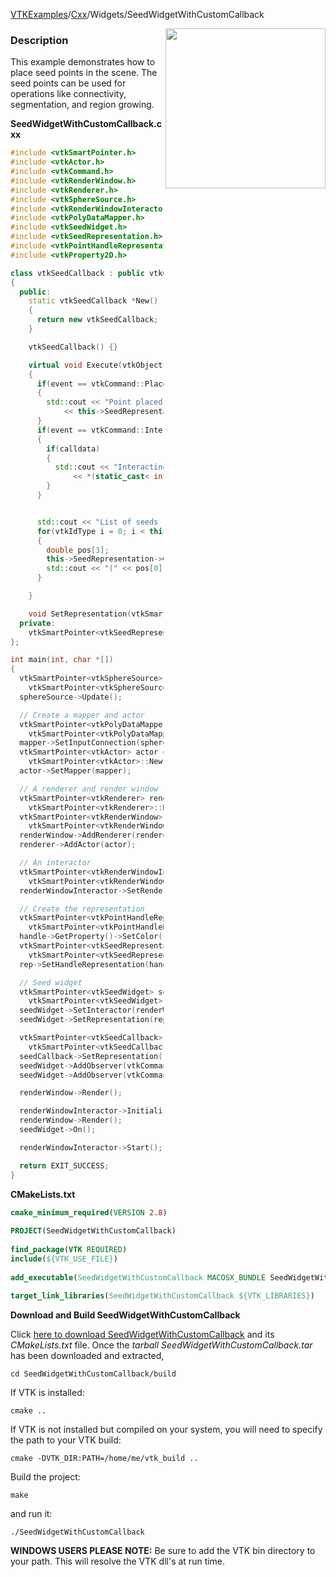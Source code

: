 [VTKExamples](/index/)/[Cxx](/Cxx)/Widgets/SeedWidgetWithCustomCallback

<img align="right" src="https://github.com/lorensen/VTKExamples/blob/gh-pages/Testing/Baseline/Widgets/TestSeedWidgetWithCustomCallback.png?raw=true" width="256" />

### Description
This example demonstrates how to place seed points in the scene. The seed points can be used for operations like connectivity, segmentation, and region growing.

**SeedWidgetWithCustomCallback.cxx**
```c++
#include <vtkSmartPointer.h>
#include <vtkActor.h>
#include <vtkCommand.h>
#include <vtkRenderWindow.h>
#include <vtkRenderer.h>
#include <vtkSphereSource.h>
#include <vtkRenderWindowInteractor.h>
#include <vtkPolyDataMapper.h>
#include <vtkSeedWidget.h>
#include <vtkSeedRepresentation.h>
#include <vtkPointHandleRepresentation2D.h>
#include <vtkProperty2D.h>

class vtkSeedCallback : public vtkCommand
{
  public:
    static vtkSeedCallback *New()
    {
      return new vtkSeedCallback;
    }

    vtkSeedCallback() {}

    virtual void Execute(vtkObject*, unsigned long event, void *calldata)
    {
      if(event == vtkCommand::PlacePointEvent)
      {
        std::cout << "Point placed, total of: "
            << this->SeedRepresentation->GetNumberOfSeeds() << std::endl;
      }
      if(event == vtkCommand::InteractionEvent)
      {
        if(calldata)
        {
          std::cout << "Interacting with seed : "
              << *(static_cast< int * >(calldata)) << std::endl;
        }
      }


      std::cout << "List of seeds (Display coordinates):" << std::endl;
      for(vtkIdType i = 0; i < this->SeedRepresentation->GetNumberOfSeeds(); i++)
      {
        double pos[3];
        this->SeedRepresentation->GetSeedDisplayPosition(i, pos);
        std::cout << "(" << pos[0] << " " << pos[1] << " " << pos[2] << ")" << std::endl;
      }

    }

    void SetRepresentation(vtkSmartPointer<vtkSeedRepresentation> rep) {this->SeedRepresentation = rep;}
  private:
    vtkSmartPointer<vtkSeedRepresentation> SeedRepresentation;
};

int main(int, char *[])
{
  vtkSmartPointer<vtkSphereSource> sphereSource =
    vtkSmartPointer<vtkSphereSource>::New();
  sphereSource->Update();

  // Create a mapper and actor
  vtkSmartPointer<vtkPolyDataMapper> mapper =
    vtkSmartPointer<vtkPolyDataMapper>::New();
  mapper->SetInputConnection(sphereSource->GetOutputPort());
  vtkSmartPointer<vtkActor> actor =
    vtkSmartPointer<vtkActor>::New();
  actor->SetMapper(mapper);

  // A renderer and render window
  vtkSmartPointer<vtkRenderer> renderer =
    vtkSmartPointer<vtkRenderer>::New();
  vtkSmartPointer<vtkRenderWindow> renderWindow =
    vtkSmartPointer<vtkRenderWindow>::New();
  renderWindow->AddRenderer(renderer);
  renderer->AddActor(actor);

  // An interactor
  vtkSmartPointer<vtkRenderWindowInteractor> renderWindowInteractor =
    vtkSmartPointer<vtkRenderWindowInteractor>::New();
  renderWindowInteractor->SetRenderWindow(renderWindow);

  // Create the representation
  vtkSmartPointer<vtkPointHandleRepresentation2D> handle =
    vtkSmartPointer<vtkPointHandleRepresentation2D>::New();
  handle->GetProperty()->SetColor(1,0,0);
  vtkSmartPointer<vtkSeedRepresentation> rep =
    vtkSmartPointer<vtkSeedRepresentation>::New();
  rep->SetHandleRepresentation(handle);

  // Seed widget
  vtkSmartPointer<vtkSeedWidget> seedWidget =
    vtkSmartPointer<vtkSeedWidget>::New();
  seedWidget->SetInteractor(renderWindowInteractor);
  seedWidget->SetRepresentation(rep);

  vtkSmartPointer<vtkSeedCallback> seedCallback =
    vtkSmartPointer<vtkSeedCallback>::New();
  seedCallback->SetRepresentation(rep);
  seedWidget->AddObserver(vtkCommand::PlacePointEvent,seedCallback);
  seedWidget->AddObserver(vtkCommand::InteractionEvent,seedCallback);

  renderWindow->Render();

  renderWindowInteractor->Initialize();
  renderWindow->Render();
  seedWidget->On();

  renderWindowInteractor->Start();

  return EXIT_SUCCESS;
}
```
**CMakeLists.txt**
```cmake
cmake_minimum_required(VERSION 2.8)
 
PROJECT(SeedWidgetWithCustomCallback)
 
find_package(VTK REQUIRED)
include(${VTK_USE_FILE})
 
add_executable(SeedWidgetWithCustomCallback MACOSX_BUNDLE SeedWidgetWithCustomCallback.cxx)
 
target_link_libraries(SeedWidgetWithCustomCallback ${VTK_LIBRARIES})
```

**Download and Build SeedWidgetWithCustomCallback**

Click [here to download SeedWidgetWithCustomCallback](https://github.com/lorensen/VTKWikiExamplesTarballs/raw/master/SeedWidgetWithCustomCallback.tar) and its *CMakeLists.txt* file.
Once the *tarball SeedWidgetWithCustomCallback.tar* has been downloaded and extracted,
```
cd SeedWidgetWithCustomCallback/build 
```
If VTK is installed:
```
cmake ..
```
If VTK is not installed but compiled on your system, you will need to specify the path to your VTK build:
```
cmake -DVTK_DIR:PATH=/home/me/vtk_build ..
```
Build the project:
```
make
```
and run it:
```
./SeedWidgetWithCustomCallback
```
**WINDOWS USERS PLEASE NOTE:** Be sure to add the VTK bin directory to your path. This will resolve the VTK dll's at run time.


